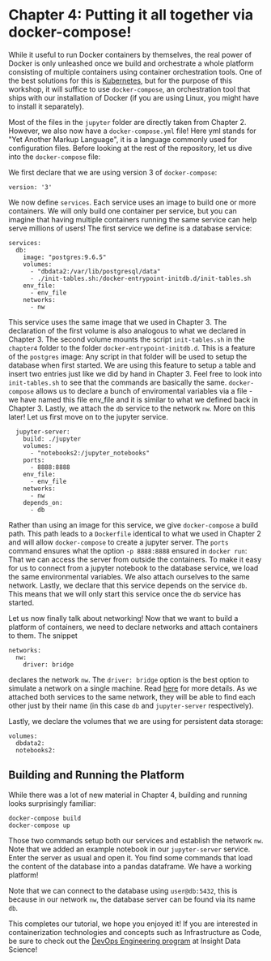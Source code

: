 # Chapter 4: Putting it all together via docker-compose!

While it useful to run Docker containers by themselves, the real power of Docker is only unleashed once we build and orchestrate a whole platform consisting of multiple containers using container orchestration tools. One of the best solutions for this is [Kubernetes](https://kubernetes.io/), but for the purpose of this workshop, it will suffice to use `docker-compose`, an orchestration tool that ships with our installation of Docker (if you are using Linux, you might have to install it separately).

Most of the files in the `jupyter` folder are directly taken from Chapter 2.  However, we also now have a `docker-compose.yml` file!
Here yml stands for "Yet Another Markup Language", it is a language commonly used for configuration files.
Before looking at the rest of the repository, let us dive into the `docker-compose` file:

We first declare that we are using version 3 of `docker-compose`:

    version: '3'

We now define `services`. Each service uses an image to build one or more containers. We will only build one container per service, but you can imagine that having multiple containers running the same service can help serve millions of users!
The first service we define is a database service:
```
services:
  db:
    image: "postgres:9.6.5"
    volumes:
      - "dbdata2:/var/lib/postgresql/data"
      - ./init-tables.sh:/docker-entrypoint-initdb.d/init-tables.sh
    env_file:  
      - env_file
    networks:
      - nw
```
This service uses the same image that we used in Chapter 3. The declaration of the first volume is also analogous to what we declared in Chapter 3. The second volume mounts the script `init-tables.sh` in the `chapter4` folder to the folder `docker-entrypoint-initdb.d`. This is a feature of the `postgres` image: Any script in that folder will be used to setup the database when first started. We are using this feature to setup a table and insert two entries just like we did by hand in Chapter 3. Feel free to look into `init-tables.sh` to see that the commands are basically the same.
`docker-compose` allows us to declare a bunch of enviromental variables via a file - we have named this file env_file and it is similar to what we defined back in Chapter 3.
Lastly, we attach the `db` service to the network `nw`. More on this later! Let us first move on to the jupyter service.
```
  jupyter-server:
    build: ./jupyter
    volumes:
      - "notebooks2:/jupyter_notebooks"
    ports:
      - 8888:8888
    env_file:
      - env_file
    networks:
      - nw
    depends_on:
      - db
```
Rather than using an image for this service, we give `docker-compose` a build path. This path leads to a `Dockerfile` identical to what we used in Chapter 2 and will allow `docker-compose` to create a jupyter server. The `ports` command ensures what the option `-p 8888:8888` ensured in `docker run`: That we can access the server from outside the containers. To make it easy for us to connect from a jupyter notebook to the database service, we load the same environmental variables. We also attach ourselves to the same network. Lastly, we declare that this service depends on the service `db`. This means that we will only start this service once the `db` service has started.

Let us now finally talk about networking! Now that we want to build a platform of containers, we need to declare networks and attach containers to them. The snippet
```
networks:
  nw:
    driver: bridge
```
declares the network `nw`. The `driver: bridge` option is the best option to simulate a network on a single machine. Read [here](https://docs.docker.com/compose/compose-file/#networks) for more details. As we attached both services to the same network, they will be able to find each other just by their name (in this case `db` and `jupyter-server` respectively).

Lastly, we declare the volumes that we are using for persistent data storage:
```
volumes:
  dbdata2:
  notebooks2:
```

## Building and Running the Platform

While there was a lot of new material in Chapter 4, building and running looks surprisingly familiar:
```
docker-compose build
docker-compose up 
```

Those two commands setup both our services and establish the network `nw`. Note that we added an example notebook in our `jupyter-server` service. Enter the server as usual and open it. You find some commands that load the content of the database into a pandas dataframe. We have a working platform!

Note that we can connect to the database using `user@db:5432`, this is because in our network `nw`, the database server can be found via its name `db`.

This completes our tutorial, we hope you enjoyed it! If you are interested in containerization technologies and concepts such as Infrastructure as Code, be sure to check out the [DevOps Engineering program](https://www.insightdevops.com) at Insight Data Science!
